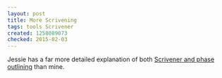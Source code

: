 ```yaml
---
layout: post
title: More Scrivening
tags: tools Scrivener
created: 1258089073
checked: 2015-02-03
---
```

Jessie has a far more detailed explanation of both [Scrivener and phase outlining](https://jessiewriting.wordpress.com/2009/11/06/for-the-love-of-scrivener/) than mine.
